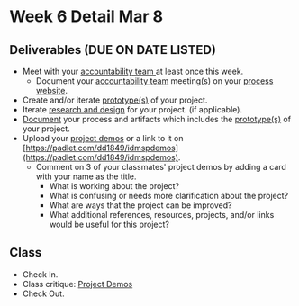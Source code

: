 # Week 6 Detail Mar 8

## Deliverables \(DUE ON DATE LISTED\)

* Meet with your [accountability team ](../assignments/accountability_partner.md)at least once this week.
  * Document your [accountability team](../assignments/accountability_partner.md) meeting\(s\) on your [process website](../pre-work/website.md).
* Create and/or iterate [prototype\(s\)](../project_plan/) of your project.
* Iterate [research and design](../project_plan/) for your project. \(if applicable\).
* [Document](../pre-work/website.md) your process and artifacts which includes the [prototype\(s\)](../project_plan/) of your project.
* Upload your [project demos](../critiques-demos-presentations-and-exhibition/project_demo.md) or a link to it on [https://padlet.com/dd1849/idmspdemos](https://padlet.com/dd1849/idmspdemos).
  * Comment on 3 of your classmates' project demos by adding a card with your name as the title.
    * What is working about the project?
    * What is confusing or needs more clarification about the project?
    * What are ways that the project can be improved?
    * What additional references, resources, projects, and/or links would be useful for this project?

## Class

* Check In.
* Class critique: [Project Demos](../critiques-demos-presentations-and-exhibition/project_demo.md)
* Check Out.

